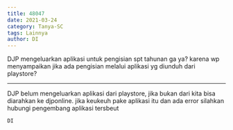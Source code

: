 ```yaml
---
title: 48047
date: 2021-03-24
category: Tanya-SC
tags: Lainnya
author: DI
---
```


DJP mengeluarkan aplikasi untuk pengisian spt tahunan ga ya? karena wp menyampaikan jika ada pengisian melalui aplikasi yg diunduh dari playstore?

---

DJP belum mengeluarkan aplikasi dari playstore, jika bukan dari kita bisa diarahkan ke djponline. jika keukeuh pake aplikasi itu dan ada error silahkan hubungi pengembang aplikasi tersbeut

`DI`
